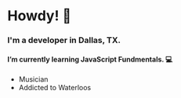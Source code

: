 # Howdy! 🤙

### I'm a developer in Dallas, TX.

#### I’m currently learning **JavaScript Fundmentals**. 💻 

* Musician 
* Addicted to Waterloos
